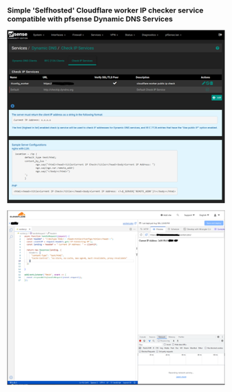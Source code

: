 ### Simple 'Selfhosted' Cloudflare worker IP checker service compatible with pfsense Dynamic DNS Services

![pfsense_screenshot](https://github.com/m0nsieurPsych0/self-host-dynamic-ip-checker/blob/main/assets/pfsense_dyn_dns.png?raw=true)

![cloudflare_screenshot](https://github.com/m0nsieurPsych0/self-host-dynamic-ip-checker/blob/main/assets/cloudflare_worker.png?raw=true)